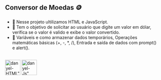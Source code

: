 ## Conversor de Moedas 🪙

- 📖 Nesse projeto ultilizamos HTML e JavaScript.
- 🎰 Tem o objetivo de solicitar ao usuário que digite um valor em dólar, verifica se o valor é valido e exibe o valor convertido.
- 🔎 Variáveis e como armazenar dados temporários, Operações matemáticas básicas (+, -, *, /), Entrada e saída de dados com prompt() e alert().
<div style="display: inline_block"><br>
<img align="center" alt=danyel-HTML" height="50" width"50" src="https://cdn.jsdelivr.net/gh/devicons/devicon@latest/icons/html5/html5-plain-wordmark.svg" />      
   <img align="center" alt=danyel-Js" height="50" width"30" src="https://cdn.jsdelivr.net/gh/devicons/devicon@latest/icons/javascript/javascript-plain.svg" />
</div>
